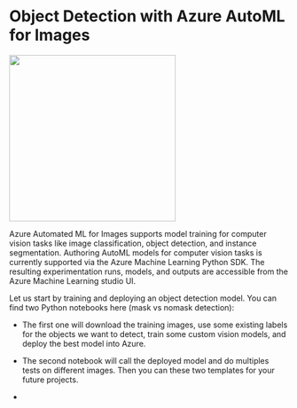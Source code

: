 # Object Detection with Azure AutoML for Images

<img src = "animatedgid.gif"  width = 300>

Azure Automated ML for Images supports model training for computer vision tasks like image classification, object detection, and instance segmentation. 
Authoring AutoML models for computer vision tasks is currently supported via the Azure Machine Learning Python SDK. The resulting experimentation runs, models, and outputs are accessible from the Azure Machine Learning studio UI. 

Let us start by training and deploying an object detection model. You can find two Python notebooks here (mask vs nomask detection): 
- The first one will download the training images, use some existing labels for the objects we want to detect, train some custom vision models, and deploy the best model
into Azure. 

- The second notebook will call the deployed model and do multiples tests on different images. Then you can these two templates for your future projects.
- 
